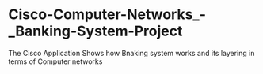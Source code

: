 # Cisco-Computer-Networks_-_Banking-System-Project
The Cisco Application Shows how Bnaking system works and its layering in terms of Computer networks
